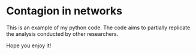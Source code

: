# Contagion in networks

This is an example of my python code. The code aims to partially replicate the analysis conducted by other researchers.

Hope you enjoy it!

